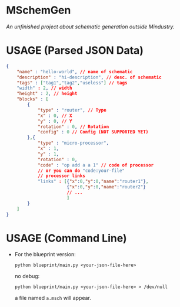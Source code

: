 # MSchemGen
_An unfinished project about schematic generation outside Mindustry._

# USAGE (Parsed JSON Data)
```json
{
    "name" : "hello-world", // name of schematic
    "description" : "hi-description", // desc. of schematic
    "tags" : ["tag1","tag2","useless"] // tags
    "width" : 2, // width
    "height" : 2, // height
    "blocks" : [
        {
            "type" : "router", // Type
            "x" : 0, // X
            "y" : 0, // Y
            "rotation" : 0, // Rotation
            "config" : 0 // Config (NOT SUPPORTED YET)
        },{
            "type" : "micro-processor",
            "x" : 1,
            "y" : 1,
            "rotation" : 0,
            "code" : "op add a a 1" // code of processor
            // or you can do "code:your-file"
            // processor links
            "links" : [{"x":0,"y":0,"name":"router1"},
                       {"x":0,"y":0,"name":"router2"}
                       // ...
                       ]
        }
    ]
}
```

# USAGE (Command Line)

* For the blueprint version:
    ```
    python blueprint/main.py <your-json-file-here>
    ```

    no debug:
    ```
    python blueprint/main.py <your-json-file-here> > /dev/null
    ```

    a file named `a.msch` will appear.
